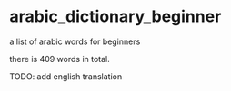 # arabic_dictionary_beginner
a list of arabic words for beginners

there is 409 words in total. 

TODO:
add english translation
